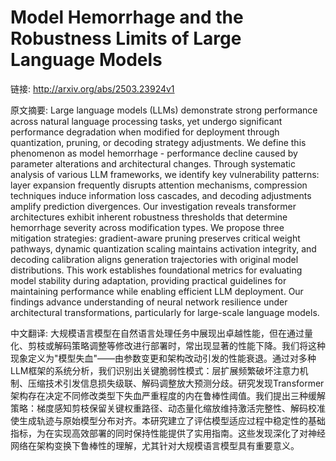 # Model Hemorrhage and the Robustness Limits of Large Language Models

链接: http://arxiv.org/abs/2503.23924v1

原文摘要:
Large language models (LLMs) demonstrate strong performance across natural
language processing tasks, yet undergo significant performance degradation when
modified for deployment through quantization, pruning, or decoding strategy
adjustments. We define this phenomenon as model hemorrhage - performance
decline caused by parameter alterations and architectural changes. Through
systematic analysis of various LLM frameworks, we identify key vulnerability
patterns: layer expansion frequently disrupts attention mechanisms, compression
techniques induce information loss cascades, and decoding adjustments amplify
prediction divergences. Our investigation reveals transformer architectures
exhibit inherent robustness thresholds that determine hemorrhage severity
across modification types. We propose three mitigation strategies:
gradient-aware pruning preserves critical weight pathways, dynamic quantization
scaling maintains activation integrity, and decoding calibration aligns
generation trajectories with original model distributions. This work
establishes foundational metrics for evaluating model stability during
adaptation, providing practical guidelines for maintaining performance while
enabling efficient LLM deployment. Our findings advance understanding of neural
network resilience under architectural transformations, particularly for
large-scale language models.

中文翻译:
大规模语言模型在自然语言处理任务中展现出卓越性能，但在通过量化、剪枝或解码策略调整等修改进行部署时，常出现显著的性能下降。我们将这种现象定义为"模型失血"——由参数变更和架构改动引发的性能衰退。通过对多种LLM框架的系统分析，我们识别出关键脆弱性模式：层扩展频繁破坏注意力机制、压缩技术引发信息损失级联、解码调整放大预测分歧。研究发现Transformer架构存在决定不同修改类型下失血严重程度的内在鲁棒性阈值。我们提出三种缓解策略：梯度感知剪枝保留关键权重路径、动态量化缩放维持激活完整性、解码校准使生成轨迹与原始模型分布对齐。本研究建立了评估模型适应过程中稳定性的基础指标，为在实现高效部署的同时保持性能提供了实用指南。这些发现深化了对神经网络在架构变换下鲁棒性的理解，尤其针对大规模语言模型具有重要意义。
